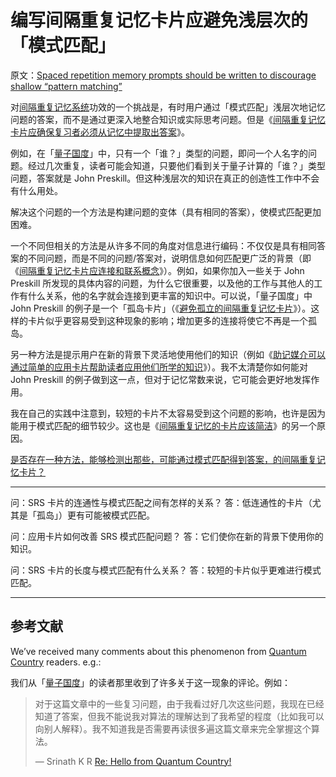 # 编写间隔重复记忆卡片应避免浅层次的「模式匹配」

原文：[Spaced repetition memory prompts should be written to discourage shallow “pattern matching”](https://notes.andymatuschak.org/z6S3cEUXNktEEZEzRqUXh5ivRNMWjJ2nq72Ys)

对[间隔重复记忆系统](https://notes.andymatuschak.org/z4eXdSMJFv2qVGXSUEKH4vdcHBrLHcFY1ZGfC)功效的一个挑战是，有时用户通过「模式匹配」浅层次地记忆问题的答案，而不是通过更深入地整合知识或实际思考问题。但是《[间隔重复记忆卡片应确保复习者必须从记忆中提取出答案](https://notes.andymatuschak.org/z7XLLk9aqBtJLDtP9kemBA87bDtjhpxst1osT)》。

例如，在「[量子国度](https://notes.andymatuschak.org/zDEm83cN4nymHeX89cvZCPVQJ4hyhmsLexyC)」中，只有一个「谁？」类型的问题，即问一个人名字的问题。经过几次重复，读者可能会知道，只要他们看到关于量子计算的「谁？」类型问题，答案就是 John Preskill。但这种浅层次的知识在真正的创造性工作中不会有什么用处。

解决这个问题的一个方法是构建问题的变体（具有相同的答案），使模式匹配更加困难。

一个不同但相关的方法是从许多不同的角度对信息进行编码：不仅仅是具有相同答案的不同问题，而是不同的问题/答案对，说明信息如何匹配更广泛的背景（即《[间隔重复记忆卡片应连接和联系概念](https://notes.andymatuschak.org/z49EwwPL1CzKHTyLHXwJJH7hsciCg772Vm5WJ)》）。例如，如果你加入一些关于 John Preskill 所发现的具体内容的问题，为什么它很重要，以及他的工作与其他人的工作有什么关系，他的名字就会连接到更丰富的知识中。可以说，「量子国度」中 John Preskill 的例子是一个「孤岛卡片」（《[避免孤立的间隔重复记忆卡片](https://notes.andymatuschak.org/z8QtbrR4cxDshTYBq3RCfwUVkXS8mSjRmAnqk)》）。这样的卡片似乎更容易受到这种现象的影响；增加更多的连接将使它不再是一个孤岛。

另一种方法是提示用户在新的背景下灵活地使用他们的知识（例如《[助记媒介可以通过简单的应用卡片帮助读者应用他们所学的知识](https://notes.andymatuschak.org/z6Y8xDS2AJyE1d34X99y14Sk1A7YCNas5kFjA)》）。我不太清楚你如何能对 John Preskill 的例子做到这一点，但对于记忆常数来说，它可能会更好地发挥作用。

我在自己的实践中注意到，较短的卡片不太容易受到这个问题的影响，也许是因为能用于模式匹配的细节较少。这也是《[间隔重复记忆的卡片应该简洁](https://notes.andymatuschak.org/zysh2vANAg4bFAqaR5KmwzSR3oe7ybDj465e)》的另一个原因。

[是否存在一种方法，能够检测出那些，可能通过模式匹配得到答案，的间隔重复记忆卡片？](https://notes.andymatuschak.org/z5ciky1tnZmCELnByZrMTcL4HaJ41mrRwmUKR)

------

问：SRS 卡片的连通性与模式匹配之间有怎样的关系？
答：低连通性的卡片（尤其是「孤岛」）更有可能被模式匹配。

问：应用卡片如何改善 SRS 模式匹配问题？
答：它们使你在新的背景下使用你的知识。

问：SRS 卡片的长度与模式匹配有什么关系？
答：较短的卡片似乎更难进行模式匹配。

------

## 参考文献

We’ve received many comments about this phenomenon from [Quantum Country](https://notes.andymatuschak.org/z2fBHADWa93EZTuNzuww7V3Vi587ZyZ4FHTHm) readers. e.g.:

我们从「[量子国度](https://notes.andymatuschak.org/z2fBHADWa93EZTuNzuww7V3Vi587ZyZ4FHTHm)」的读者那里收到了许多关于这一现象的评论。例如：

> 对于这篇文章中的一些复习问题，由于我看过好几次这些问题，我现在已经知道了答案，但我不能说我对算法的理解达到了我希望的程度（比如我可以向别人解释）。我不知道我是否需要再读很多遍这篇文章来完全掌握这个算法。
>
> — Srinath K R [Re: Hello from Quantum Country! ](javascript:void(0))